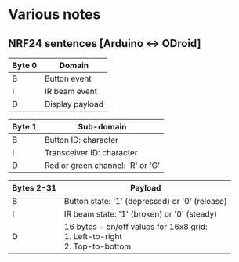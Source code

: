 # Various notes
## NRF24 sentences [Arduino <-> ODroid]
| Byte 0 | Domain |
| --- | --- |
| B | Button event |
| I | IR beam event |
| D | Display payload |

| Byte 1 | Sub-domain |
| --- | --- |
| B | Button ID: character |
| I | Transceiver ID: character |
| D | Red or green channel: 'R' or 'G' |

| Bytes 2-31 |Payload |
| --- | --- |
| B | Button state: '1' (depressed) or '0' (release) |
| I | IR beam state: '1' (broken) or '0' (steady) |
| D | 16 bytes - on/off values for 16x8 grid:<br>1. Left-to-right<br>2. Top-to-bottom
